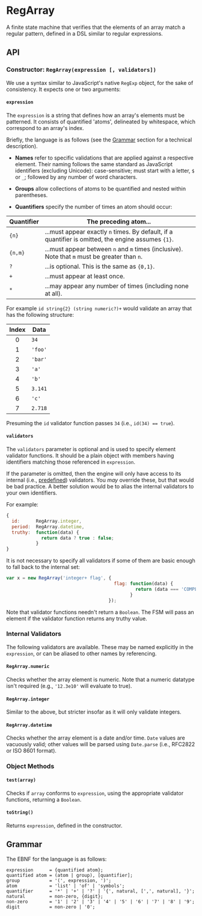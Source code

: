 # RegArray

A finite state machine that verifies that the elements of an array match
a regular pattern, defined in a DSL similar to regular expressions.

## API

### Constructor: `RegArray(expression [, validators])`

We use a syntax similar to JavaScript's native `RegExp` object, for the
sake of consistency. It expects one or two arguments:

#### `expression`

The `expression` is a string that defines how an array's elements must
be patterned. It consists of quantified 'atoms', delineated by
whitespace, which correspond to an array's index.

Briefly, the language is as follows (see the [Grammar](#grammar) section
for a technical description).

* **Names** refer to specific validations that are applied against a
  respective element. Their naming follows the same standard as
  JavaScript identifiers (excluding Unicode): case-sensitive; must start
  with a letter, `$` or `_`; followed by any number of word characters.

* **Groups** allow collections of atoms to be quantified and nested
  within parentheses.

* **Quantifiers** specify the number of times an atom should occur:

 Quantifier | The preceding atom...
 ---------- | ---------------------
 `{n}`      | ...must appear exactly `n` times. By default, if a quantifier is omitted, the engine assumes `{1}`.
 `{n,m}`    | ...must appear between `n` and `m` times (inclusive). Note that `m` must be greater than `n`.
 `?`        | ...is optional. This is the same as `{0,1}`.
 `+`        | ...must appear at least once.
 `*`        | ...may appear any number of times (including none at all).

For example `id string{2} (string numeric?)+` would validate an array
that has the following structure:

 Index | Data
 :---: | ----
 0     | `34`
 1     | `'foo'`
 2     | `'bar'`
 3     | `'a'`
 4     | `'b'`
 5     | `3.141`
 6     | `'c'`
 7     | `2.718`

Presuming the `id` validator function passes `34` (i.e., `id(34) ==
true`).

#### `validators`

The `validators` parameter is optional and is used to specify element
validator functions. It should be a plain object with members having
identifiers matching those referenced in `expression`.

If the parameter is omitted, then the engine will only have access to
its internal (i.e., [predefined](#internal-validators)) validators. You
*may* override these, but that would be bad practice. A better solution
would be to alias the internal validators to your own identifiers.

For example:

```js
{
  id:      RegArray.integer,
  period:  RegArray.datetime,
  truthy:  function(data) {
             return data ? true : false;
           }
}
```

It is not necessary to specify all validators if some of them are basic
enough to fall back to the internal set:

```js
var x = new RegArray('integer+ flag', {
                                        flag: function(data) {
                                                return (data === 'COMPLETE');
                                              }
                                      });
```

Note that validator functions needn't return a `Boolean`. The FSM will
pass an element if the validator function returns any truthy value.

### Internal Validators

The following validators are available. These may be named explicitly in
the `expression`, or can be aliased to other names by referencing.

#### `RegArray.numeric`

Checks whether the array element is numeric. Note that a numeric
datatype isn't required (e.g., `'12.3e10'` will evaluate to true).

#### `RegArray.integer`

Similar to the above, but stricter insofar as it will only validate
integers.

#### `RegArray.datetime`

Checks whether the array element is a date and/or time. `Date` values
are vacuously valid; other values will be parsed using `Date.parse`
(i.e., RFC2822 or ISO 8601 format).

### Object Methods

#### `test(array)`

Checks if `array` conforms to `expression`, using the appropriate
validator functions, returning a `Boolean`.

#### `toString()`

Returns `expression`, defined in the constructor.

## Grammar

The EBNF for the language is as follows:

```ebnf
expression      = {quantified atom};
quantified atom = (atom | group), [quantifier];
group           = '(', expression, ')';
atom            = 'list' | 'of' | 'symbols';
quantifier      = '*' | '+' | '?' | '{', natural, [',', natural], '}';
natural         = non-zero, {digit};
non-zero        = '1' | '2' | '3' | '4' | '5' | '6' | '7' | '8' | '9';
digit           = non-zero | '0';
```
